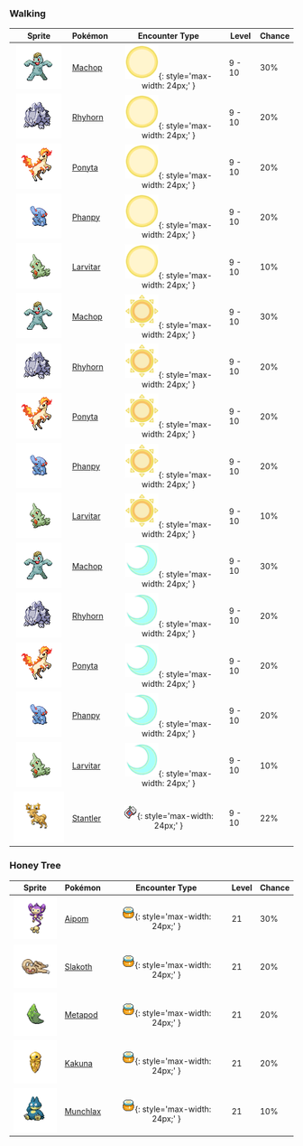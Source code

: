 ### Walking

| Sprite | Pokémon | Encounter Type | Level | Chance |
|:------:|---------|:--------------:|-------|--------|
| ![Machop](../../assets/sprites/machop/front.gif "Machop") | [Machop](../../pokemon/machop.md/) | ![Morning](../../assets/encounter_types/morning.png "Morning"){: style='max-width: 24px;' } | 9 - 10 | 30% |
| ![Rhyhorn](../../assets/sprites/rhyhorn/front.gif "Rhyhorn") | [Rhyhorn](../../pokemon/rhyhorn.md/) | ![Morning](../../assets/encounter_types/morning.png "Morning"){: style='max-width: 24px;' } | 9 - 10 | 20% |
| ![Ponyta](../../assets/sprites/ponyta/front.gif "Ponyta") | [Ponyta](../../pokemon/ponyta.md/) | ![Morning](../../assets/encounter_types/morning.png "Morning"){: style='max-width: 24px;' } | 9 - 10 | 20% |
| ![Phanpy](../../assets/sprites/phanpy/front.gif "Phanpy") | [Phanpy](../../pokemon/phanpy.md/) | ![Morning](../../assets/encounter_types/morning.png "Morning"){: style='max-width: 24px;' } | 9 - 10 | 20% |
| ![Larvitar](../../assets/sprites/larvitar/front.gif "Larvitar") | [Larvitar](../../pokemon/larvitar.md/) | ![Morning](../../assets/encounter_types/morning.png "Morning"){: style='max-width: 24px;' } | 9 - 10 | 10% |
| ![Machop](../../assets/sprites/machop/front.gif "Machop") | [Machop](../../pokemon/machop.md/) | ![Day](../../assets/encounter_types/day.png "Day"){: style='max-width: 24px;' } | 9 - 10 | 30% |
| ![Rhyhorn](../../assets/sprites/rhyhorn/front.gif "Rhyhorn") | [Rhyhorn](../../pokemon/rhyhorn.md/) | ![Day](../../assets/encounter_types/day.png "Day"){: style='max-width: 24px;' } | 9 - 10 | 20% |
| ![Ponyta](../../assets/sprites/ponyta/front.gif "Ponyta") | [Ponyta](../../pokemon/ponyta.md/) | ![Day](../../assets/encounter_types/day.png "Day"){: style='max-width: 24px;' } | 9 - 10 | 20% |
| ![Phanpy](../../assets/sprites/phanpy/front.gif "Phanpy") | [Phanpy](../../pokemon/phanpy.md/) | ![Day](../../assets/encounter_types/day.png "Day"){: style='max-width: 24px;' } | 9 - 10 | 20% |
| ![Larvitar](../../assets/sprites/larvitar/front.gif "Larvitar") | [Larvitar](../../pokemon/larvitar.md/) | ![Day](../../assets/encounter_types/day.png "Day"){: style='max-width: 24px;' } | 9 - 10 | 10% |
| ![Machop](../../assets/sprites/machop/front.gif "Machop") | [Machop](../../pokemon/machop.md/) | ![Night](../../assets/encounter_types/night.png "Night"){: style='max-width: 24px;' } | 9 - 10 | 30% |
| ![Rhyhorn](../../assets/sprites/rhyhorn/front.gif "Rhyhorn") | [Rhyhorn](../../pokemon/rhyhorn.md/) | ![Night](../../assets/encounter_types/night.png "Night"){: style='max-width: 24px;' } | 9 - 10 | 20% |
| ![Ponyta](../../assets/sprites/ponyta/front.gif "Ponyta") | [Ponyta](../../pokemon/ponyta.md/) | ![Night](../../assets/encounter_types/night.png "Night"){: style='max-width: 24px;' } | 9 - 10 | 20% |
| ![Phanpy](../../assets/sprites/phanpy/front.gif "Phanpy") | [Phanpy](../../pokemon/phanpy.md/) | ![Night](../../assets/encounter_types/night.png "Night"){: style='max-width: 24px;' } | 9 - 10 | 20% |
| ![Larvitar](../../assets/sprites/larvitar/front.gif "Larvitar") | [Larvitar](../../pokemon/larvitar.md/) | ![Night](../../assets/encounter_types/night.png "Night"){: style='max-width: 24px;' } | 9 - 10 | 10% |
| ![Stantler](../../assets/sprites/stantler/front.gif "Stantler") | [Stantler](../../pokemon/stantler.md/) | ![Poké Radar](../../assets/encounter_types/poke_radar.png "Poké Radar"){: style='max-width: 24px;' } | 9 - 10 | 22% |

### Honey Tree

| Sprite | Pokémon | Encounter Type | Level | Chance |
|:------:|---------|:--------------:|-------|--------|
| ![Aipom](../../assets/sprites/aipom/front.gif "Aipom") | [Aipom](../../pokemon/aipom.md/) | ![Honey Tree](../../assets/encounter_types/honey_tree.png "Honey Tree"){: style='max-width: 24px;' } | 21 | 30% |
| ![Slakoth](../../assets/sprites/slakoth/front.gif "Slakoth") | [Slakoth](../../pokemon/slakoth.md/) | ![Honey Tree](../../assets/encounter_types/honey_tree.png "Honey Tree"){: style='max-width: 24px;' } | 21 | 20% |
| ![Metapod](../../assets/sprites/metapod/front.gif "Metapod") | [Metapod](../../pokemon/metapod.md/) | ![Honey Tree](../../assets/encounter_types/honey_tree.png "Honey Tree"){: style='max-width: 24px;' } | 21 | 20% |
| ![Kakuna](../../assets/sprites/kakuna/front.gif "Kakuna") | [Kakuna](../../pokemon/kakuna.md/) | ![Honey Tree](../../assets/encounter_types/honey_tree.png "Honey Tree"){: style='max-width: 24px;' } | 21 | 20% |
| ![Munchlax](../../assets/sprites/munchlax/front.gif "Munchlax") | [Munchlax](../../pokemon/munchlax.md/) | ![Honey Tree](../../assets/encounter_types/honey_tree.png "Honey Tree"){: style='max-width: 24px;' } | 21 | 10% |


